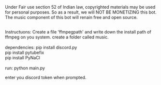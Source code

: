 Under Fair use section 52 of Indian law, copyrighted materials may be used for personal purposes. So as a result, we will NOT BE MONETIZING this bot. The music component of this bot will renain free and open source.
<br><br>

Instructuons:
Create a file 'ffmpegpath' and write down the install path of ffmpeg on you system.
create a folder called music.
<br><br>
dependencies:
pip install discord.py<br>
pip install pytubefix<br>
pip install PyNaCl<br>
<br>
run:
python main.py<br>

enter you discord token when prompted.
